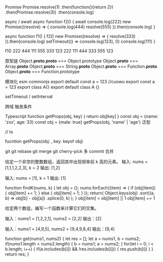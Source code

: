 Promise
Promise.resolve(1)
.then(function(){return 2})
.then(Promise.resolve(3))
.then(console.log)

async / await
async function f2() {
await console.log(222)
new Promise((resolve) => {
console.log(444)
resolve(555)
}).then(console.log)
}

async function f1() {
f2()
new Promise((resolve) => {
resolve(333)
}).then(console.log)
setTimeout(() => console.log(123), 0)
console.log(111)
}

f1()
222 444 111 555 333 123
222 111 444 333 555 123

原型链
Object.**proto**.**proto** === Object.prototype
Object.**proto** === Array.**proto**
Object.**proto** === String.**proto**
Object.**proto** === Function.**proto**
Object.**proto** === Function.prototype

模块化
esm commonjs
export default const a = 123 //cuowu
export const a = 123
export class A{}
export default class A {}

setTimeout / setInterval

跨域
触发条件

Typescript
function getProps(obj, key) {
return obj[key]
}
const obj = {name: 'zxx', age: 33}
const obj = {male: true}
getProps(obj, 'name' | 'age')
泛型

// ts

fucntion getProps(obj: , key: keyof obj)

git
git rebase git merge
git cherry-pick
多 commit 合并

给定一个非空的整数数组，返回其中出现频率前 k 高的元素。
输入: nums = [1,1,1,2,2,3], k = 2
输出: [1,2]

输入: nums = [1], k = 1
输出: [1]

function findK(nums, k) {
let obj = {};
nums.forEach((item) => {
if (obj[item]) {
obj[item] += 1;
} else {
obj[item] = 1;
}
});
return(
Object.keys(obj)
.sort((a, b) => obj[b] - obj[a])
.splice(0, k)
);
}
obj[item] = obj[item] || 1
obj[item] += 1

给定两个数组，编写一个函数来计算它们的交集。

输入：nums1 = [1,2,2,1], nums2 = [2,2]
输出：[2]

输入：nums1 = [4,9,5], nums2 = [9,4,9,8,4]
输出：[9,4]

function get(nums1, nums2) {
let res = [];
let a = nums1, b = nums2;
if(nums1.length < nums2.length) {
b = nums1;
a = nums2;
}
for(let i = 0; i < b.length; i++) {
if(a.includes(b[i]) && !res.includes(b[i])) {
res.push(b[i])
}
}
return res;
}
